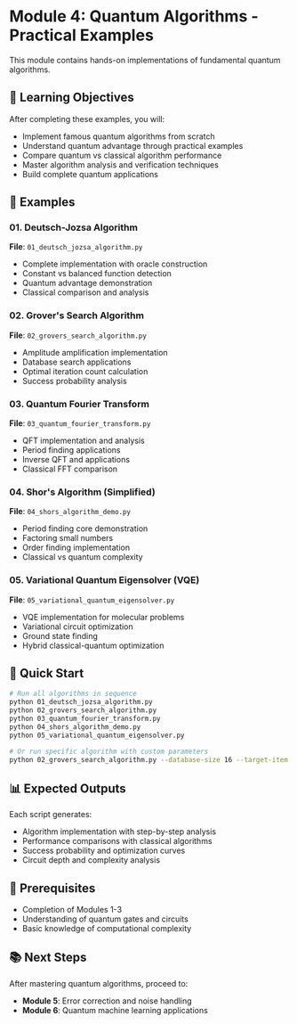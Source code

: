 # Module 4: Quantum Algorithms - Practical Examples

This module contains hands-on implementations of fundamental quantum algorithms.

## 🎯 Learning Objectives

After completing these examples, you will:
- Implement famous quantum algorithms from scratch
- Understand quantum advantage through practical examples
- Compare quantum vs classical algorithm performance
- Master algorithm analysis and verification techniques
- Build complete quantum applications

## 📝 Examples

### 01. Deutsch-Jozsa Algorithm
**File**: `01_deutsch_jozsa_algorithm.py`
- Complete implementation with oracle construction
- Constant vs balanced function detection
- Quantum advantage demonstration
- Classical comparison and analysis

### 02. Grover's Search Algorithm
**File**: `02_grovers_search_algorithm.py`
- Amplitude amplification implementation
- Database search applications
- Optimal iteration count calculation
- Success probability analysis

### 03. Quantum Fourier Transform
**File**: `03_quantum_fourier_transform.py`
- QFT implementation and analysis
- Period finding applications
- Inverse QFT and applications
- Classical FFT comparison

### 04. Shor's Algorithm (Simplified)
**File**: `04_shors_algorithm_demo.py`
- Period finding core demonstration
- Factoring small numbers
- Order finding implementation
- Classical vs quantum complexity

### 05. Variational Quantum Eigensolver (VQE)
**File**: `05_variational_quantum_eigensolver.py`
- VQE implementation for molecular problems
- Variational circuit optimization
- Ground state finding
- Hybrid classical-quantum optimization

## 🚀 Quick Start

```bash
# Run all algorithms in sequence
python 01_deutsch_jozsa_algorithm.py
python 02_grovers_search_algorithm.py
python 03_quantum_fourier_transform.py
python 04_shors_algorithm_demo.py
python 05_variational_quantum_eigensolver.py

# Or run specific algorithm with custom parameters
python 02_grovers_search_algorithm.py --database-size 16 --target-item 10
```

## 📊 Expected Outputs

Each script generates:
- Algorithm implementation with step-by-step analysis
- Performance comparisons with classical algorithms
- Success probability and optimization curves
- Circuit depth and complexity analysis

## 🔧 Prerequisites

- Completion of Modules 1-3
- Understanding of quantum gates and circuits
- Basic knowledge of computational complexity

## 📚 Next Steps

After mastering quantum algorithms, proceed to:
- **Module 5**: Error correction and noise handling
- **Module 6**: Quantum machine learning applications
